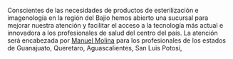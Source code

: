 Conscientes de las necesidades de productos de esterilización e imagenología en la región del Bajio hemos abierto una sucursal para mejorar nuestra atención y facilitar el acceso a la tecnología más actual e innovadora a los profesionales de salud del centro del país. La atención será encabezada por [Manuel Molina](mailto:mmolina@techodomus.com) para los profesionales de los estados de Guanajuato, Queretaro, Aguascalientes, San Luis Potosí, 